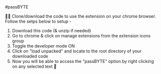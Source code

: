 #passBYTE

👨‍💻 Clone/download the code to use the extension on your chrome browser. Follow the setps below to setup -     
1. Download this code (& unzip if needed)
2. Go to chrome & click on manage extensions from the extension icons group
3. Toggle the developer mode ON
4. Click on "load unpacked" and locate to the root directory of your downloaded code
5. Now you will be able to access the "passBYTE" option by right clicking on any selected text 🎉
